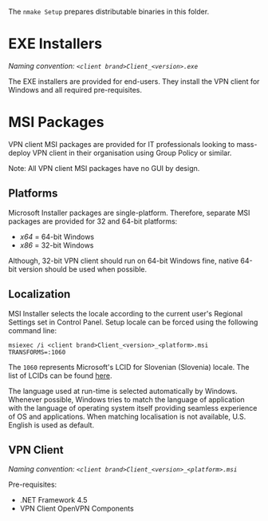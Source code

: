 The `nmake Setup` prepares distributable binaries in this folder.


# EXE Installers

*Naming convention: `<client brand>Client_<version>.exe`*

The EXE installers are provided for end-users. They install the VPN client for Windows and all required pre-requisites.


# MSI Packages

VPN client MSI packages are provided for IT professionals looking to mass-deploy VPN client in their organisation using Group Policy or similar.

Note: All VPN client MSI packages have no GUI by design.


## Platforms

Microsoft Installer packages are single-platform. Therefore, separate MSI packages are provided for 32 and 64-bit platforms:

- _x64_ = 64-bit Windows
- _x86_ = 32-bit Windows

Although, 32-bit VPN client should run on 64-bit Windows fine, native 64-bit version should be used when possible.


## Localization

MSI Installer selects the locale according to the current user's Regional Settings set in Control Panel. Setup locale can be forced using the following command line:

```
msiexec /i <client brand>Client_<version>_<platform>.msi TRANSFORMS=:1060
```

The `1060` represents Microsoft's LCID for Slovenian (Slovenia) locale. The list of LCIDs can be found [here](https://msdn.microsoft.com/en-us/library/cc767443.aspx).

The language used at run-time is selected automatically by Windows. Whenever possible, Windows tries to match the language of application with the language of operating system itself providing seamless experience of OS and applications. When matching localisation is not available, U.S. English is used as default.


## VPN Client

*Naming convention: `<client brand>Client_<version>_<platform>.msi`*

Pre-requisites:
- .NET Framework 4.5
- VPN Client OpenVPN Components
